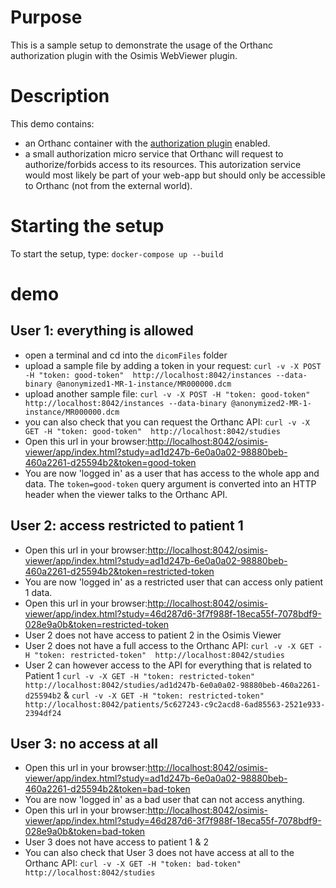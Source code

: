 # Purpose

This is a sample setup to demonstrate the usage of the Orthanc authorization plugin with the Osimis WebViewer plugin.

# Description

This demo contains:

- an Orthanc container with the [authorization plugin](http://book.orthanc-server.com/plugins/authorization.html) enabled.
- a small authorization micro service that Orthanc will request to authorize/forbids access to its resources.  This autorization service would most likely be part of your web-app but should only be accessible to Orthanc (not from the external world).

# Starting the setup

To start the setup, type: `docker-compose up --build`

# demo

## User 1: everything is allowed

- open a terminal and cd into the `dicomFiles` folder
- upload a sample file by adding a token in your request: `curl -v -X POST -H "token: good-token"  http://localhost:8042/instances --data-binary @anonymized1-MR-1-instance/MR000000.dcm`
- upload another sample file: `curl -v -X POST -H "token: good-token"  http://localhost:8042/instances --data-binary @anonymized2-MR-1-instance/MR000000.dcm`
- you can also check that you can request the Orthanc API: `curl -v -X GET -H "token: good-token"  http://localhost:8042/studies`
- Open this url in your browser:[http://localhost:8042/osimis-viewer/app/index.html?study=ad1d247b-6e0a0a02-98880beb-460a2261-d25594b2&token=good-token](http://localhost:8042/osimis-viewer/app/index.html?study=ad1d247b-6e0a0a02-98880beb-460a2261-d25594b2&token=good-token)  
- You are now 'logged in' as a user that has access to the whole app and data.  The `token=good-token` query argument is converted
  into an HTTP header when the viewer talks to the Orthanc API.

## User 2: access restricted to patient 1

- Open this url in your browser:[http://localhost:8042/osimis-viewer/app/index.html?study=ad1d247b-6e0a0a02-98880beb-460a2261-d25594b2&token=restricted-token](http://localhost:8042/osimis-viewer/app/index.html?study=ad1d247b-6e0a0a02-98880beb-460a2261-d25594b2&token=restricted-token)  
- You are now 'logged in' as a restricted user that can access only patient 1 data.
- Open this url in your browser:[http://localhost:8042/osimis-viewer/app/index.html?study=46d287d6-3f7f988f-18eca55f-7078bdf9-028e9a0b&token=restricted-token](http://localhost:8042/osimis-viewer/app/index.html?study=46d287d6-3f7f988f-18eca55f-7078bdf9-028e9a0b&token=restricted-token)  
- User 2 does not have access to patient 2 in the Osimis Viewer
- User 2 does not have a full access to the Orthanc API: `curl -v -X GET -H "token: restricted-token"  http://localhost:8042/studies`
- User 2 can however access to the API for everything that is related to Patient 1 `curl -v -X GET -H "token: restricted-token"  http://localhost:8042/studies/ad1d247b-6e0a0a02-98880beb-460a2261-d25594b2` & `curl -v -X GET -H "token: restricted-token"  http://localhost:8042/patients/5c627243-c9c2acd8-6ad85563-2521e933-2394df24`

## User 3: no access at all

- Open this url in your browser:[http://localhost:8042/osimis-viewer/app/index.html?study=ad1d247b-6e0a0a02-98880beb-460a2261-d25594b2&token=bad-token](http://localhost:8042/osimis-viewer/app/index.html?study=ad1d247b-6e0a0a02-98880beb-460a2261-d25594b2&token=bad-token)  
- You are now 'logged in' as a bad user that can not access anything.
- Open this url in your browser:[http://localhost:8042/osimis-viewer/app/index.html?study=46d287d6-3f7f988f-18eca55f-7078bdf9-028e9a0b&token=bad-token](http://localhost:8042/osimis-viewer/app/index.html?study=46d287d6-3f7f988f-18eca55f-7078bdf9-028e9a0b&token=bad-token)  
- User 3 does not have access to patient 1 & 2
- You can also check that User 3 does not have access at all to the Orthanc API: `curl -v -X GET -H "token: bad-token"  http://localhost:8042/studies`




